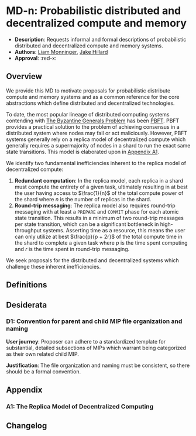# MD-n: Probabilistic distributed and decentralized compute and memory

- **Description**: Requests informal and formal descriptions of probabilistic distributed and decentralized compute and memory systems. 
- **Authors**: [Liam Monninger](mailto:liam@movementlabs.xyz), [Jake Hillard](mailto:jhillard@stanford.edu)
- **Approval**: :red-x:

## Overview

We provide this MD to motivate proposals for probabilistic distribute compute and memory systems and as a common reference for the core abstractions which define distributed and decentralized technologies. 

To date, the most popular lineage of distributed computing systems contending with [The Byzantine Generals Problem](https://lamport.azurewebsites.net/pubs/byz.pdf) has been [PBFT](https://pmg.csail.mit.edu/papers/osdi99.pdf). PBFT provides a practical solution to the problem of achieving consensus in a distributed system where nodes may fail or act maliciously. However, PBFT systems generally rely on a replica model of decentralized compute which generally requires a supermajority of nodes in a shard to run the exact same state transitions. This model is elaborated upon in [Appendix A1](#a1-the-replica-model-of-decentralized-computing).

We identify two fundamental inefficiencies inherent to the replica model of decentralized compute:

1. **Redundant computation**: In the replica model, each replica in a shard must compute the entirety of a given task, ultimately resulting in at best the user having access to $\frac{1}{n}$ of the total compute power of the shard where $n$ is the number of replicas in the shard.
2. **Round-trip messaging**: The replica model also requires round-trip messaging with at least a `PREPARE` and `COMMIT` phase for each atomic state transition. This results in a minimum of two round-trip messages per state transition, which can be a significant bottleneck in high-throughput systems. Asserting time as a resource, this means the user can only utilize at best $\frac{p}{p + 2r}$ of the total compute time in the shard to complete a given task where $p$ is the time spent computing and $r$ is the time spent in round-trip messaging.

We seek proposals for the distributed and decentralized systems which challenge these inherent inefficiencies.

## Definitions

## Desiderata

### D1: Convention for parent and child MIP file organization and naming

**User journey**: Proposer can adhere to a standardized template for substantial, detailed subsections of MIPs which warrant being categorized as their own related child MIP.

**Justification**: The file organization and naming must be consistent, so there should be a formal convention.

## Appendix

### A1: The Replica Model of Decentralized Computing

## Changelog
